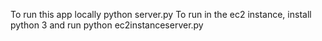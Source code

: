 To run this app locally python server.py
To run in the ec2 instance, install python 3 and run python ec2instanceserver.py
